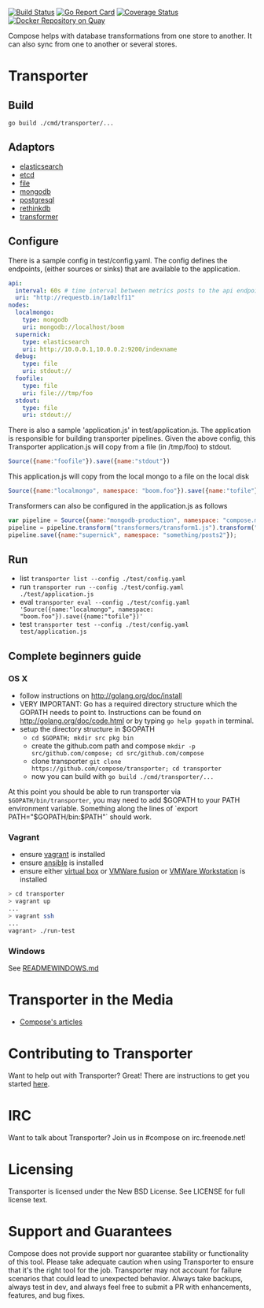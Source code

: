 [![Build Status](https://travis-ci.org/compose/transporter.svg?branch=master)](https://travis-ci.org/compose/transporter) [![Go Report Card](https://goreportcard.com/badge/github.com/compose/transporter)](https://goreportcard.com/report/github.com/compose/transporter) [![Coverage Status](https://coveralls.io/repos/github/compose/transporter/badge.svg?branch=master)](https://coveralls.io/github/compose/transporter?master) [![Docker Repository on Quay](https://quay.io/repository/compose/transporter/status "Docker Repository on Quay")](https://quay.io/repository/compose/transporter)

Compose helps with database transformations from one store to another.  It can also sync from one to another or several stores.

Transporter
===========

Build
-----
```
go build ./cmd/transporter/...
```

Adaptors
--------
* [elasticsearch](./pkg/adaptor/elasticsearch)
* [etcd](./pkg/adaptor/etcd)
* [file](./pkg/adaptor/file)
* [mongodb](./pkg/adaptor/mongodb)
* [postgresql](./pkg/adaptor/postgres)
* [rethinkdb](./pkg/adaptor/rethinkdb)
* [transformer](./pkg/adaptor/transformer)

Configure
---------
There is a sample config in test/config.yaml.  The config defines the endpoints, (either sources or sinks) that are available to the application.
```yaml
api:
  interval: 60s # time interval between metrics posts to the api endpoint
  uri: "http://requestb.in/1a0zlf11"
nodes:
  localmongo:
    type: mongodb
    uri: mongodb://localhost/boom
  supernick:
    type: elasticsearch
    uri: http://10.0.0.1,10.0.0.2:9200/indexname
  debug:
    type: file
    uri: stdout://
  foofile:
    type: file
    uri: file:///tmp/foo
  stdout:
    type: file
    uri: stdout://
```

There is also a sample 'application.js' in test/application.js.  The application is responsible for building transporter pipelines.
Given the above config, this Transporter application.js will copy from a file (in /tmp/foo) to stdout.
```js
Source({name:"foofile"}).save({name:"stdout"})

```

This application.js will copy from the local mongo to a file on the local disk
```js
Source({name:"localmongo", namespace: "boom.foo"}).save({name:"tofile"})
```

Transformers can also be configured in the application.js as follows
```js
var pipeline = Source({name:"mongodb-production", namespace: "compose.milestones2"})
pipeline = pipeline.transform("transformers/transform1.js").transform("transformers/transform2.js")
pipeline.save({name:"supernick", namespace: "something/posts2"});

```
Run
---

- list `transporter list --config ./test/config.yaml`
- run `transporter run --config ./test/config.yaml ./test/application.js`
- eval `transporter eval --config ./test/config.yaml 'Source({name:"localmongo", namespace: "boom.foo"}).save({name:"tofile"})' `
- test `transporter test --config ./test/config.yaml test/application.js `

Complete beginners guide
---

### OS X

- follow instructions on http://golang.org/doc/install
- VERY IMPORTANT: Go has a required directory structure which the GOPATH needs to point to. Instructions can be found on http://golang.org/doc/code.html or by typing `go help gopath` in terminal.
- setup the directory structure in $GOPATH
    - `cd $GOPATH; mkdir src pkg bin`
    - create the github.com path and compose `mkdir -p src/github.com/compose; cd src/github.com/compose`
    - clone transporter `git clone https://github.com/compose/transporter; cd transporter`
    - now you can build with `go build ./cmd/transporter/...`

At this point you should be able to run transporter via `$GOPATH/bin/transporter`,  you may need to add $GOPATH to your PATH environment variable. Something along the lines of `export PATH="$GOPATH/bin:$PATH"` should work.

### Vagrant

* ensure [vagrant](https://www.vagrantup.com/) is installed
* ensure [ansible](http://www.ansible.com/) is installed
* ensure either [virtual box](https://www.virtualbox.org/wiki/Downloads) or [VMWare fusion](http://www.vmware.com/products/fusion) or [VMWare Workstation](http://www.vmware.com/products/workstation) is installed

```bash
> cd transporter
> vagrant up
...
> vagrant ssh
...
vagrant> ./run-test

```

### Windows

See [READMEWINDOWS.md](https://github.com/compose/transporter/blob/master/READMEWINDOWS.md)

Transporter in the Media
===

* [Compose's articles](https://www.compose.io/articles/search/?s=transporter)

Contributing to Transporter
======================

Want to help out with Transporter? Great! There are instructions to get you
started [here](CONTRIBUTING.md).

IRC
=========
Want to talk about Transporter? Join us in #compose on irc.freenode.net!

Licensing
=========
Transporter is licensed under the New BSD License. See LICENSE for full license text.

Support and Guarantees
=========
Compose does not provide support nor guarantee stability or functionality of this tool. Please take adequate caution when using Transporter to ensure that it's the right tool for the job. Transporter may not account for failure scenarios that could lead to unexpected behavior. Always take backups, always test in dev, and always feel free to submit a PR with enhancements, features, and bug fixes.
